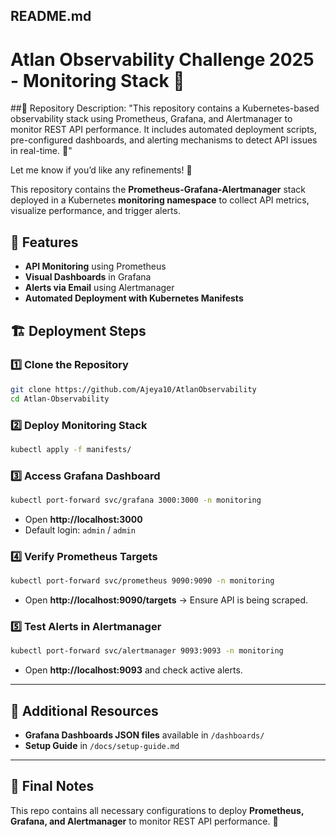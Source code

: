 ## README.md

# Atlan Observability Challenge 2025 - Monitoring Stack 🚀

##📌 Repository Description:
"This repository contains a Kubernetes-based observability stack using Prometheus, Grafana, and Alertmanager to monitor REST API performance. It includes automated deployment scripts, pre-configured dashboards, and alerting mechanisms to detect API issues in real-time. 🚀"

Let me know if you’d like any refinements! 🚀

This repository contains the **Prometheus-Grafana-Alertmanager** stack deployed in a Kubernetes **monitoring namespace** to collect API metrics, visualize performance, and trigger alerts. 

## 📌 Features
- **API Monitoring** using Prometheus
- **Visual Dashboards** in Grafana
- **Alerts via Email** using Alertmanager
- **Automated Deployment with Kubernetes Manifests**

## 🏗 Deployment Steps

### **1️⃣ Clone the Repository**
```sh
git clone https://github.com/Ajeya10/AtlanObservability
cd Atlan-Observability
```

### **2️⃣ Deploy Monitoring Stack**
```sh
kubectl apply -f manifests/
```

### **3️⃣ Access Grafana Dashboard**
```sh
kubectl port-forward svc/grafana 3000:3000 -n monitoring
```
- Open **http://localhost:3000**
- Default login: `admin` / `admin`

### **4️⃣ Verify Prometheus Targets**
```sh
kubectl port-forward svc/prometheus 9090:9090 -n monitoring
```
- Open **http://localhost:9090/targets** → Ensure API is being scraped.

### **5️⃣ Test Alerts in Alertmanager**
```sh
kubectl port-forward svc/alertmanager 9093:9093 -n monitoring
```
- Open **http://localhost:9093** and check active alerts.

---

## 🚀 Additional Resources
- **Grafana Dashboards JSON files** available in `/dashboards/`
- **Setup Guide** in `/docs/setup-guide.md`

---

## **📢 Final Notes**
This repo contains all necessary configurations to deploy **Prometheus, Grafana, and Alertmanager** to monitor REST API performance. 🎯
